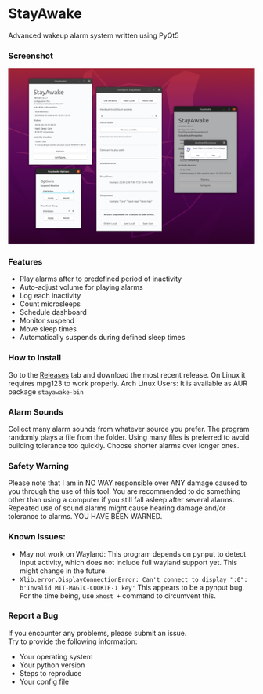 # StayAwake
Advanced wakeup alarm system written using PyQt5

### Screenshot
![foobar](screenshot.png "StayAwake on GNOME with Arc OSX Qt Theme")
### Features
- Play alarms after to predefined period of inactivity
- Auto-adjust volume for playing alarms
- Log each inactivity
- Count microsleeps
- Schedule dashboard
- Monitor suspend
- Move sleep times
- Automatically suspends during defined sleep times

### How to Install
Go to the [Releases](https://github.com/PolyphasicDevTeam/stayawake/releases)
tab and download the most recent release.
On Linux it requires mpg123 to work properly.
Arch Linux Users: It is available as AUR package `stayawake-bin`
 
### Alarm Sounds
Collect many alarm sounds from whatever source you prefer. The program
randomly plays a file from the folder. Using many files is preferred to avoid
building tolerance too quickly. Choose shorter alarms over longer ones.

### Safety Warning
Please note that I am in NO WAY responsible over ANY damage caused to you through the use of this tool. You are recommended to do something other than using a computer if you still fall asleep after several alarms. Repeated use of sound alarms might cause hearing damage and/or tolerance to alarms. YOU HAVE BEEN WARNED. 

### Known Issues:
- May not work on Wayland:
    This program depends on pynput to detect input activity, which does not include full wayland support yet. This might change in the future.
- `Xlib.error.DisplayConnectionError: Can't connect to display ":0": b'Invalid MIT-MAGIC-COOKIE-1 key'`
    This appears to be a pynput bug. For the time being, use `xhost +` command
to circumvent this.

### Report a Bug
If you encounter any problems, please submit an issue.  
Try to provide the following information:  
- Your operating system
- Your python version
- Steps to reproduce
- Your config file
